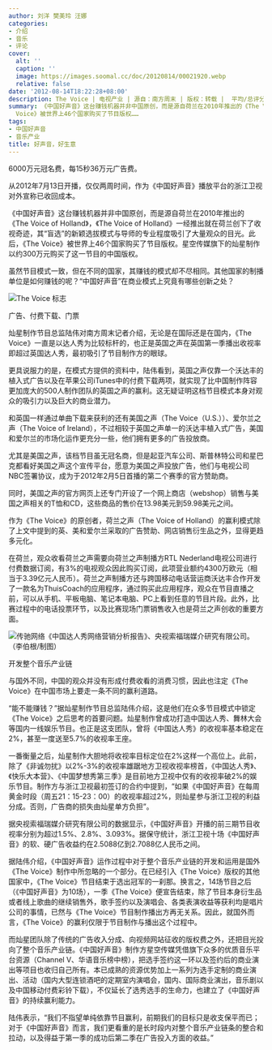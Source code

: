 ```yaml
---
author: 刘洋 樊美玲 汪娜
categories:
- 介绍
- 音乐
- 评论
cover:
  alt: ''
  caption: ''
  image: https://images.soomal.cc/doc/20120814/00021920.webp
  relative: false
date: '2012-08-14T18:22:28+08:00'
description: The Voice | 电视产业 | 源自：南方周末 | 版权：转载 |  平均/总评分：06.50/13
summary: 《中国好声音》这台赚钱机器并非中国原创，而是源自荷兰在2010年推出的《The Voice of Holland》，《The Voice of Holland》一经推出就在荷兰创下了收视奇迹，其“盲选”的新颖选拔模式与导师的专业程度吸引了大量观众的目光。此后，《The
  Voice》被世界上46个国家购买了节目版权……
tags:
- 中国好声音
- 音乐产业
title: 好声音，好生意
---
```


6000万元冠名费，每15秒36万元广告费。

从2012年7月13日开播，仅仅两周时间，作为《中国好声音》播放平台的浙江卫视对外宣称已收回成本。

《中国好声音》这台赚钱机器并非中国原创，而是源自荷兰在2010年推出的《The Voice of Holland》，《The Voice of Holland》一经推出就在荷兰创下了收视奇迹，其“盲选”的新颖选拔模式与导师的专业程度吸引了大量观众的目光。此后，《The Voice》被世界上46个国家购买了节目版权。星空传媒旗下的灿星制作以约300万元购买了这一节目的中国版权。

虽然节目模式一致，但在不同的国家，其赚钱的模式却不尽相同。其他国家的制播单位是如何赚钱的呢？“中国好声音”在商业模式上究竟有哪些创新之处？

![The Voice 标志](https://images.soomal.cc/doc/20120814/00021920.webp)





广告、付费下载、门票

灿星制作节目总监陆伟对南方周末记者介绍，无论是在国际还是在国内，《The Voice》一直是以达人秀为比较标杆的，也正是英国之声在英国第一季播出收视率即超过英国达人秀，最初吸引了节目制作方的眼球。

更具说服力的是，在模式方提供的资料中，陆伟看到，英国之声仅靠一个沃达丰的植入式广告以及在苹果公司iTunes中的付费下载两项，就实现了比中国制作阵容更加庞大的500人制作团队的英国之声的赢利。这无疑证明这档节目模式本身对观众的吸引力以及巨大的商业潜力。

和英国一样通过单曲下载来获利的还有美国之声（The Voice（U.S.））、爱尔兰之声（The Voice of Ireland），不过相较于英国之声单一的沃达丰植入式广告，美国和爱尔兰的市场化运作更充分一些，他们拥有更多的广告投放商。

尤其是美国之声，该档节目虽无冠名商，但是起亚汽车公司、斯普林特公司和星巴克都看好美国之声这个宣传平台，愿意为美国之声投放广告，他们与电视公司NBC签署协议，成为于2012年2月5日首播的第二个赛季的官方赞助商。

同时，美国之声的官方网页上还专门开设了一个网上商店（webshop）销售与美国之声相关的T恤和CD，这些商品的售价在13.98美元到59.98美元之间。

作为《The Voice》的原创者，荷兰之声（The Voice of Holland）的赢利模式除了上文中提到的英、美和爱尔兰采取的广告赞助、网店销售衍生品之外，显得更趋多元化。

在荷兰，观众收看荷兰之声需要向荷兰之声制播方RTL Nederland电视公司进行付费数据订阅，有3%的电视观众因此购买订阅，此项营业额约4300万欧元（相当于3.39亿元人民币）。荷兰之声制播方还与跨国移动电话营运商沃达丰合作开发了一款名为ThuisCoach的应用程序，通过购买此应用程序，观众在节目直播之前，可以从手机、平板电脑、笔记本电脑、PC上看到任意的节目片段。此外，比赛过程中的电话投票环节，以及比赛现场门票销售收入也是荷兰之声创收的重要方面。

![传驰网络《中国达人秀网络营销分析报告》、央视索福瑞媒介研究有限公司。 （李伯根/制图）](https://images.soomal.cc/doc/20120814/00021919.webp)





开发整个音乐产业链

与国外不同，中国的观众并没有形成付费收看的消费习惯，因此也注定《The Voice》在中国市场上要走一条不同的赢利道路。

“能不能赚钱？”据灿星制作节目总监陆伟介绍，这是他们在众多节目模式中锁定《The Voice》之后思考的首要问题。灿星制作曾成功打造中国达人秀、舞林大会等国内一线娱乐节目。也正是这支团队，曾将《中国达人秀》的收视率基本稳定在2%，甚至一度送至5.7%的收视率王座。

一番衡量之后，灿星制作大胆地将收视率目标定位在2%这样一个高位上。此前，除了《非诚勿扰》以2%-3%的收视率雄踞地方卫视收视率榜首，《中国达人秀》、《快乐大本营》、《中国梦想秀第三季》是目前地方卫视中仅有的收视率破2%的娱乐节目。制作方与浙江卫视最初签订的合约中提到，“如果《中国好声音》在每周黄金时段（周五21：15-23：00）的收视率超过2%，则灿星参与浙江卫视的利益分成。否则，广告商的损失由灿星单方负担”。

据央视索福瑞媒介研究有限公司的数据显示，《中国好声音》开播的前三期节目收视率分别为超过1.5%、2.8%、3.093%。据保守统计，浙江卫视十场《中国好声音》的软、硬广告收益约在2.5088亿到2.7088亿人民币之间。

据陆伟介绍，《中国好声音》运作过程中对于整个音乐产业链的开发和运用是国外《The Voice》制作中所忽略的一个部分。在已经引入《The Voice》版权的其他国家中，《The Voice》节目结束于选出冠军的一刹那。换言之，14场节目之后（《中国好声音》为10场），一季《The Voice》便宣告结束，除了节目本身衍生品或者线上歌曲的继续销售外，歌手签约以及演唱会、各类表演收益等获利均是唱片公司的事情，已然与《The Voice》节目制作播出方再无关系。因此，就国外而言，《The Voice》的赢利仅限于节目制作与播出这个过程中。

而灿星团队除了传统的广告收入分成、向视频网站征收的版权费之外，还把目光投向了整个音乐产业链。《中国好声音》制作方星空传媒凭借旗下众多的优质音乐平台资源（Channel V、华语音乐榜中榜），把选手签约这一环以及签约后的商业演出等项目也收归自己所有。本已成熟的资源优势加上一系列为选手定制的商业演出、活动（国内大型连锁酒吧的定期室内演唱会，国内、国际商业演出，音乐剧以及中国移动付费彩铃下载），不仅延长了选秀选手的生命力，也建立了《中国好声音》的持续赢利能力。

陆伟表示，“我们不指望单纯依靠节目赢利，前期我们的目标只是收支保平而已；对于《中国好声音》而言，我们更看重的是长时段内对整个音乐产业链条的整合和拉动，以及得益于第一季的成功后第二季在广告投入方面的收益。”
